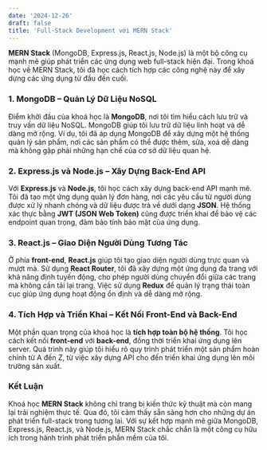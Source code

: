 ```yaml
---
date: '2024-12-26'
draft: false
title: 'Full-Stack Development với MERN Stack'
---
```


**MERN Stack** (MongoDB, Express.js, React.js, Node.js) là một bộ công cụ mạnh mẽ giúp phát triển các ứng dụng web full-stack hiện đại. Trong khoá học về MERN Stack, tôi đã học cách tích hợp các công nghệ này để xây dựng các ứng dụng từ đầu đến cuối.

### 1. MongoDB – Quản Lý Dữ Liệu NoSQL

Điểm khởi đầu của khoá học là **MongoDB**, nơi tôi tìm hiểu cách lưu trữ và truy vấn dữ liệu NoSQL. MongoDB giúp tôi lưu trữ dữ liệu linh hoạt và dễ dàng mở rộng. Ví dụ, tôi đã áp dụng MongoDB để xây dựng một hệ thống quản lý sản phẩm, nơi các sản phẩm có thể được thêm, sửa, xoá dễ dàng mà không gặp phải những hạn chế của cơ sở dữ liệu quan hệ.

### 2. Express.js và Node.js – Xây Dựng Back-End API

Với **Express.js** và **Node.js**, tôi học cách xây dựng back-end API mạnh mẽ. Tôi đã tạo một ứng dụng quản lý đơn hàng, nơi các yêu cầu từ người dùng được xử lý nhanh chóng và dữ liệu được trả về dưới dạng **JSON**. Hệ thống xác thực bằng **JWT (JSON Web Token)** cũng được triển khai để bảo vệ các endpoint quan trọng, đảm bảo tính bảo mật của ứng dụng.

### 3. React.js – Giao Diện Người Dùng Tương Tác

Ở phía **front-end**, **React.js** giúp tôi tạo giao diện người dùng trực quan và mượt mà. Sử dụng **React Router**, tôi đã xây dựng một ứng dụng đa trang với khả năng định tuyến động, cho phép người dùng chuyển đổi giữa các trang mà không cần tải lại trang. Việc sử dụng **Redux** để quản lý trạng thái toàn cục giúp ứng dụng hoạt động ổn định và dễ dàng mở rộng.

### 4. Tích Hợp và Triển Khai – Kết Nối Front-End và Back-End

Một phần quan trọng của khoá học là **tích hợp toàn bộ hệ thống**. Tôi học cách kết nối **front-end** với **back-end**, đồng thời triển khai ứng dụng lên server. Quá trình này giúp tôi hiểu rõ quy trình phát triển một sản phẩm hoàn chỉnh từ A đến Z, từ việc xây dựng API cho đến triển khai ứng dụng lên môi trường sản xuất.

### Kết Luận

Khoá học **MERN Stack** không chỉ trang bị kiến thức kỹ thuật mà còn mang lại trải nghiệm thực tế. Qua đó, tôi cảm thấy sẵn sàng hơn cho những dự án phát triển full-stack trong tương lai. Với sự kết hợp mạnh mẽ giữa MongoDB, Express.js, React.js, và Node.js, MERN Stack chắc chắn là một công cụ hữu ích trong hành trình phát triển phần mềm của tôi.
